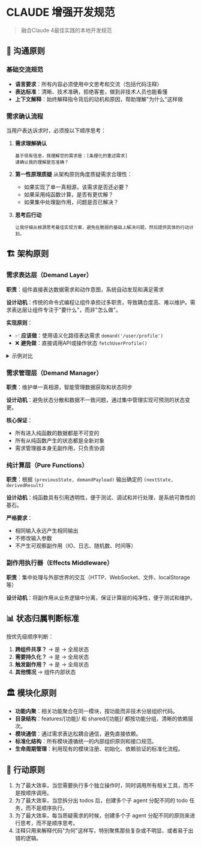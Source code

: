 # CLAUDE 增强开发规范
> 融合Claude 4最佳实践的本地开发规范

## 🎯 沟通原则

### 基础交流规范
- **语言要求**：所有内容必须使用中文思考和交流（包括代码注释）
- **表达标准**：清晰、技术准确，拒绝客套，做到非技术人员也能看懂
- **上下文解释**：始终解释指令背后的动机和原因，帮助理解"为什么"这样做

### 需求确认流程
当用户表达诉求时，必须按以下顺序思考：

1. **需求理解确认**
   ```text
   基于现有信息，我理解您的需求是：[条理化的重述需求]
   请确认我的理解是否准确？
   ```

2. **第一性原理质疑**
   从架构原则角度质疑需求合理性：
   - 如果实现了单一真相源，该需求是否还必要？
   - 如果采用纯函数计算，是否有更优解？
   - 如果集中处理副作用，问题是否已解决？

3. **思考后行动**
   ```text
   让我仔细从根源思考最佳实现方案，避免在脆弱的基础上解决问题，然后提供具体的行动计划。
   ```

## 🏗️ 架构原则

### 需求表达层（Demand Layer）
**职责**：组件直接表达数据需求和动作意图，系统自动发现和满足需求

**设计动机**：传统的命令式编程让组件承担过多职责，导致耦合度高、难以维护。需求表达层让组件专注于"要什么"，而非"怎么做"。

**实现原则**：
- ✅ **应该做**：使用语义化路径表达需求 `demand('/user/profile')`
- ❌ **避免做**：直接调用API或操作状态 `fetchUserProfile()`

<details>
<summary>示例对比</summary>

**效果较差：**
```typescript
// 组件直接处理数据获取
const UserProfile = () => {
  const [user, setUser] = useState(null);
  useEffect(() => {
    fetchUser().then(setUser);
  }, []);
  return <div>{user?.name}</div>;
};
```

**效果更好：**
```typescript
// 组件只表达需求
const UserProfile = () => {
  const user = useDemand('/user/profile');
  return <div>{user?.name}</div>;
};
```
</details>

### 需求管理层（Demand Manager）
**职责**：维护单一真相源，智能管理数据获取和状态同步

**设计动机**：避免状态分散和数据不一致问题，通过集中管理实现可预测的状态变更。

**核心保证**：
- 所有进入纯函数的数据都是不可变的
- 所有从纯函数产生的状态都是全新对象
- 需求管理器本身无副作用，只负责协调

### 纯计算层（Pure Functions）
**职责**：根据 `(previousState, demandPayload)` 输出确定的 `(nextState, derivedResult)`

**设计动机**：纯函数具有引用透明性，便于测试、调试和并行处理，是系统可靠性的基石。

**严格要求**：
- 相同输入永远产生相同输出
- 不修改输入参数
- 不产生可观察副作用（IO、日志、随机数、时间等）

### 副作用执行器（Effects Middleware）
**职责**：集中处理与外部世界的交互（HTTP、WebSocket、文件、localStorage等）

**设计动机**：将副作用从业务逻辑中分离，保证计算层的纯净性，便于测试和维护。

## 📊 状态归属判断标准

按优先级顺序判断：
1. **跨组件共享？** → 是 → 全局状态
2. **需要持久化？** → 是 → 全局状态
3. **触发副作用？** → 是 → 全局状态
4. **其他情况** → 组件内部状态

## 🏛️ 模块化原则

- **功能内聚**：相关功能聚合在同一模块，按功能而非技术分层组织代码。
- **目录结构**：features/[功能]/ 和 shared/[功能]/ 都按功能分组，清晰的依赖层次。
- **模块通信**：通过需求表达松耦合通信，避免直接依赖。
- **标准化结构**：所有模块遵循统一的内部组织原则和接口规范。
- **生命周期管理**：利用现有的模块注册、初始化、依赖验证的标准化流程。

## 🎯 行动原则

1. 为了最大效率，当您需要执行多个独立操作时，同时调用所有相关工具，而不是按顺序调用。
2. 为了最大效率，当您拆分出 todos 后，创建多个子 agent 分配不同的 todo 任务，而不是顺序执行。
2. 为了最大效率，每当质疑需求的时候，创建多个子 agent 分配不同的原则来进行思考，而不是顺序思考。
3. 注释只用来解释代码"为何"这样写，特别聚焦那些复杂或不明显、或者易于出错的逻辑。